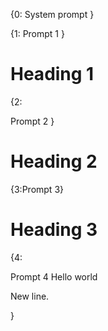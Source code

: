 {0:
    System prompt
}


{1: Prompt 1
}

# Heading 1

{2:

Prompt 2
}

# Heading 2 
{3:Prompt 3}

# Heading 3 
{4:

Prompt 4
Hello world


New line.

}

